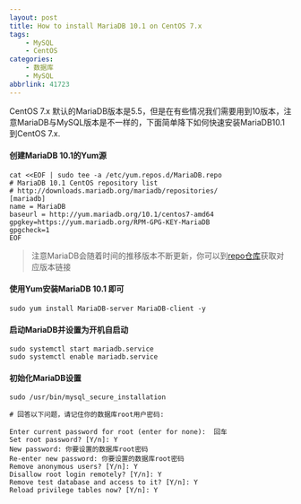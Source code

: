 ```yaml
---
layout: post
title: How to install MariaDB 10.1 on CentOS 7.x
tags: 
    - MySQL
    - CentOS
categories: 
    - 数据库
    - MySQL
abbrlink: 41723
---
```


CentOS 7.x 默认的MariaDB版本是5.5，但是在有些情况我们需要用到10版本，注意MariaDB与MySQL版本是不一样的，下面简单降下如何快速安装MariaDB10.1 到CentOS 7.x.



#### 创建MariaDB 10.1的Yum源

```
cat <<EOF | sudo tee -a /etc/yum.repos.d/MariaDB.repo
# MariaDB 10.1 CentOS repository list
# http://downloads.mariadb.org/mariadb/repositories/
[mariadb]
name = MariaDB
baseurl = http://yum.mariadb.org/10.1/centos7-amd64
gpgkey=https://yum.mariadb.org/RPM-GPG-KEY-MariaDB
gpgcheck=1
EOF
```

> 注意MariaDB会随着时间的推移版本不断更新，你可以到[repo仓库](http://downloads.mariadb.org/mariadb)获取对应版本链接

#### 使用Yum安装MariaDB 10.1 即可

```
sudo yum install MariaDB-server MariaDB-client -y
```



#### 启动MariaDB并设置为开机自启动

```
sudo systemctl start mariadb.service
sudo systemctl enable mariadb.service
```



#### 初始化MariaDB设置

```
sudo /usr/bin/mysql_secure_installation

# 回答以下问题，请记住你的数据库root用户密码:

Enter current password for root (enter for none):  回车
Set root password? [Y/n]: Y
New password: 你要设置的数据库root密码
Re-enter new password: 你要设置的数据库root密码
Remove anonymous users? [Y/n]: Y
Disallow root login remotely? [Y/n]: Y
Remove test database and access to it? [Y/n]: Y
Reload privilege tables now? [Y/n]: Y
```

